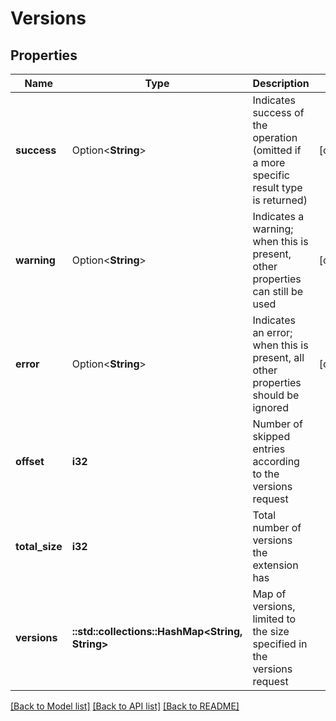 # Versions

## Properties

| Name           | Type                                            | Description                                                                             | Notes      |
| -------------- | ----------------------------------------------- | --------------------------------------------------------------------------------------- | ---------- |
| **success**    | Option<**String**>                              | Indicates success of the operation (omitted if a more specific result type is returned) | [optional] |
| **warning**    | Option<**String**>                              | Indicates a warning; when this is present, other properties can still be used           | [optional] |
| **error**      | Option<**String**>                              | Indicates an error; when this is present, all other properties should be ignored        | [optional] |
| **offset**     | **i32**                                         | Number of skipped entries according to the versions request                             |
| **total_size** | **i32**                                         | Total number of versions the extension has                                              |
| **versions**   | **::std::collections::HashMap<String, String>** | Map of versions, limited to the size specified in the versions request                  |

[[Back to Model list]](../README.md#documentation-for-models) [[Back to API list]](../README.md#documentation-for-api-endpoints) [[Back to README]](../README.md)
